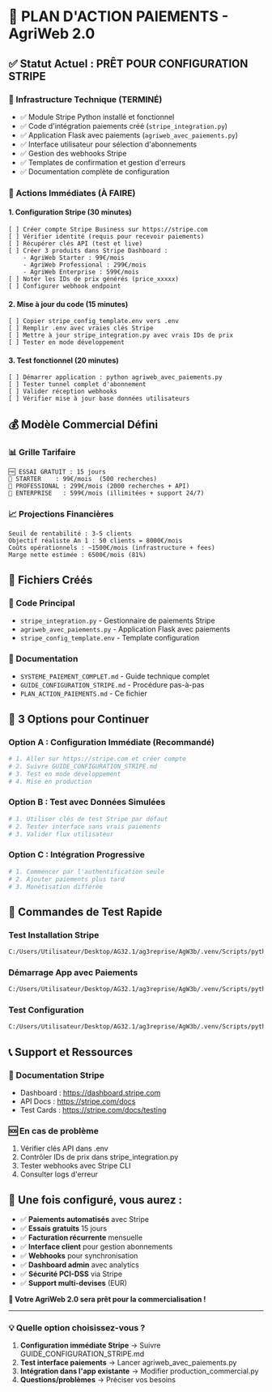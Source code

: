 # 🎯 PLAN D'ACTION PAIEMENTS - AgriWeb 2.0

## ✅ Statut Actuel : PRÊT POUR CONFIGURATION STRIPE

### 🔧 Infrastructure Technique (TERMINÉ)
- ✅ Module Stripe Python installé et fonctionnel
- ✅ Code d'intégration paiements créé (`stripe_integration.py`)
- ✅ Application Flask avec paiements (`agriweb_avec_paiements.py`)
- ✅ Interface utilisateur pour sélection d'abonnements
- ✅ Gestion des webhooks Stripe
- ✅ Templates de confirmation et gestion d'erreurs
- ✅ Documentation complète de configuration

### 🎯 Actions Immédiates (À FAIRE)

#### 1. Configuration Stripe (30 minutes)
```
[ ] Créer compte Stripe Business sur https://stripe.com
[ ] Vérifier identité (requis pour recevoir paiements)
[ ] Récupérer clés API (test et live)
[ ] Créer 3 produits dans Stripe Dashboard :
    - AgriWeb Starter : 99€/mois
    - AgriWeb Professional : 299€/mois  
    - AgriWeb Enterprise : 599€/mois
[ ] Noter les IDs de prix générés (price_xxxxx)
[ ] Configurer webhook endpoint
```

#### 2. Mise à jour du code (15 minutes)
```
[ ] Copier stripe_config_template.env vers .env
[ ] Remplir .env avec vraies clés Stripe
[ ] Mettre à jour stripe_integration.py avec vrais IDs de prix
[ ] Tester en mode développement
```

#### 3. Test fonctionnel (20 minutes)
```
[ ] Démarrer application : python agriweb_avec_paiements.py
[ ] Tester tunnel complet d'abonnement
[ ] Valider réception webhooks
[ ] Vérifier mise à jour base données utilisateurs
```

## 💰 Modèle Commercial Défini

### 📊 Grille Tarifaire
```
🆓 ESSAI GRATUIT : 15 jours
💼 STARTER    : 99€/mois  (500 recherches)
🚀 PROFESSIONAL : 299€/mois (2000 recherches + API)
🏢 ENTERPRISE   : 599€/mois (illimitées + support 24/7)
```

### 📈 Projections Financières
```
Seuil de rentabilité : 3-5 clients
Objectif réaliste An 1 : 50 clients = 8000€/mois
Coûts opérationnels : ~1500€/mois (infrastructure + fees)
Marge nette estimée : 6500€/mois (81%)
```

## 🔗 Fichiers Créés

### 📁 Code Principal
- `stripe_integration.py` - Gestionnaire de paiements Stripe
- `agriweb_avec_paiements.py` - Application Flask avec paiements
- `stripe_config_template.env` - Template configuration

### 📁 Documentation
- `SYSTEME_PAIEMENT_COMPLET.md` - Guide technique complet
- `GUIDE_CONFIGURATION_STRIPE.md` - Procédure pas-à-pas
- `PLAN_ACTION_PAIEMENTS.md` - Ce fichier

## 🎯 3 Options pour Continuer

### Option A : Configuration Immédiate (Recommandé)
```bash
# 1. Aller sur https://stripe.com et créer compte
# 2. Suivre GUIDE_CONFIGURATION_STRIPE.md
# 3. Test en mode développement
# 4. Mise en production
```

### Option B : Test avec Données Simulées
```bash
# 1. Utiliser clés de test Stripe par défaut
# 2. Tester interface sans vrais paiements
# 3. Valider flux utilisateur
```

### Option C : Intégration Progressive
```bash
# 1. Commencer par l'authentification seule
# 2. Ajouter paiements plus tard
# 3. Monétisation différée
```

## 🔧 Commandes de Test Rapide

### Test Installation Stripe
```bash
C:/Users/Utilisateur/Desktop/AG32.1/ag3reprise/AgW3b/.venv/Scripts/python.exe -c "import stripe; print('✅ Stripe OK')"
```

### Démarrage App avec Paiements
```bash
C:/Users/Utilisateur/Desktop/AG32.1/ag3reprise/AgW3b/.venv/Scripts/python.exe agriweb_avec_paiements.py
```

### Test Configuration
```bash
C:/Users/Utilisateur/Desktop/AG32.1/ag3reprise/AgW3b/.venv/Scripts/python.exe stripe_integration.py
```

## 📞 Support et Ressources

### 🔗 Documentation Stripe
- Dashboard : https://dashboard.stripe.com
- API Docs : https://stripe.com/docs
- Test Cards : https://stripe.com/docs/testing

### 🆘 En cas de problème
1. Vérifier clés API dans .env
2. Contrôler IDs de prix dans stripe_integration.py
3. Tester webhooks avec Stripe CLI
4. Consulter logs d'erreur

## 🎉 Une fois configuré, vous aurez :

- ✅ **Paiements automatisés** avec Stripe
- ✅ **Essais gratuits** 15 jours
- ✅ **Facturation récurrente** mensuelle
- ✅ **Interface client** pour gestion abonnements
- ✅ **Webhooks** pour synchronisation
- ✅ **Dashboard admin** avec analytics
- ✅ **Sécurité PCI-DSS** via Stripe
- ✅ **Support multi-devises** (EUR)

**🚀 Votre AgriWeb 2.0 sera prêt pour la commercialisation !**

---

### 💡 Quelle option choisissez-vous ?

1. **Configuration immédiate Stripe** → Suivre GUIDE_CONFIGURATION_STRIPE.md
2. **Test interface paiements** → Lancer agriweb_avec_paiements.py  
3. **Intégration dans l'app existante** → Modifier production_commercial.py
4. **Questions/problèmes** → Préciser vos besoins
